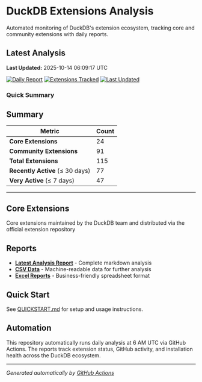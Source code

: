 # DuckDB Extensions Analysis

Automated monitoring of DuckDB's extension ecosystem, tracking core and community extensions with daily reports.

## Latest Analysis

**Last Updated:** 2025-10-14 06:09:17 UTC

[![Daily Report](https://img.shields.io/badge/Daily%20Report-Active-green)](./reports/latest.md)
[![Extensions Tracked](https://img.shields.io/badge/Extensions%20Tracked-115-blue)](./reports/latest.md)
[![Last Updated](https://img.shields.io/badge/Last%20Updated-2025-10-14%2006:09:17%20UTC-lightgrey)](./reports/latest.md)

### Quick Summary

## Summary

| **Metric** | **Count** |
|------------|-----------|
| **Core Extensions** | 24 |
| **Community Extensions** | 91 |
| **Total Extensions** | 115 |
| **Recently Active** (≤ 30 days) | 77 |
| **Very Active** (≤ 7 days) | 47 |


---
## Core Extensions

Core extensions maintained by the DuckDB team and distributed via the official extension repository

## Reports

- **[Latest Analysis Report](./reports/latest.md)** - Complete markdown analysis
- **[CSV Data](./reports/)** - Machine-readable data for further analysis  
- **[Excel Reports](./reports/)** - Business-friendly spreadsheet format

## Quick Start

See [QUICKSTART.md](./QUICKSTART.md) for setup and usage instructions.

## Automation

This repository automatically runs daily analysis at 6 AM UTC via GitHub Actions.
The reports track extension status, GitHub activity, and installation health across the DuckDB ecosystem.

---
*Generated automatically by [GitHub Actions](.github/workflows/daily-extensions-report.yml)*
